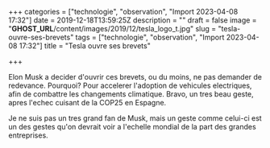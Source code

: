 +++
categories = ["technologie", "observation", "Import 2023-04-08 17:32"]
date = 2019-12-18T13:59:25Z
description = ""
draft = false
image = "__GHOST_URL__/content/images/2019/12/tesla_logo_t.jpg"
slug = "tesla-ouvre-ses-brevets"
tags = ["technologie", "observation", "Import 2023-04-08 17:32"]
title = "Tesla ouvre ses brevets"

+++


Elon Musk a decider d'ouvrir ces brevets, ou du moins, ne pas demander de redevance. Pourquoi? Pour accelerer l'adoption de vehicules electriques, afin de combattre les changements climatique. Bravo, un tres beau geste, apres l'echec cuisant de la COP25 en Espagne.

Je ne suis pas un tres grand fan de Musk, mais un geste comme celui-ci est un des gestes qu'on devrait voir a l'echelle mondial de la part des grandes entreprises.

